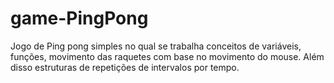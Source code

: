 # game-PingPong

Jogo de Ping pong simples no qual se trabalha conceitos de variáveis, funções, movimento das raquetes com base no movimento do mouse.
Além disso estruturas de repetições de intervalos por tempo.
